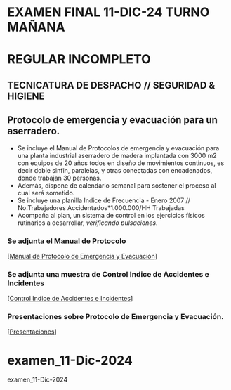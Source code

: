    # EXAMEN FINAL 11-DIC-24 TURNO MAÑANA
   # REGULAR INCOMPLETO
   ## TECNICATURA DE DESPACHO // SEGURIDAD & HIGIENE
   
   ## Protocolo de emergencia y evacuación para un aserradero.

   * Se incluye el Manual de Protocolos de emergencia y evacuación para una planta industrial aserradero de madera implantada con 3000 m2 con equipos de 20 años todos en diseño de movimientos continuos, es decir doble sinfin, paralelas, y otras conectadas con encadenados, donde trabajan 30 personas.
   * Además, dispone de calendario semanal para sostener el proceso al cual será sometido.
   * Se incluye una planilla Indice de Frecuencia - Enero 2007 // No.Trabajadores Accidentados*1.000.000/HH Trabajadas
   * Acompaña al plan, un sistema de control en los ejercicios físicos rutinarios a desarrollar, _verificando pulsaciones_.
   
   ### Se adjunta el Manual de Protocolo
   [[Manual de Protocolo de Emergencia y Evacuación](https://docs.google.com/document/d/18LGfHu4DKUHVGICnPIiivkDV6w2F7rjdVfsfTv50rak/edit?tab=t.0)]
   
   ### Se adjunta una muestra de Control Indice de Accidentes e Incidentes
   [[Control Indice de Accidentes e Incidentes](https://docs.google.com/spreadsheets/d/16d7Qa83zVEkOnw4bLvAeZg8b1nr5_H-1jZzFL-RYowA/edit?gid=0#gid=0)]
   
   ### Presentaciones sobre Protocolo de Emergencia y Evacuación.
   [[Presentaciones](https://gamma.app/docs/Manual-de-Protocolos-de-Emergencia-y-Evacuacion-Planta-Industrial-xy63fow2otbl4w9?mode=doc)]
   # examen_11-Dic-2024
examen_11-Dic-2024
